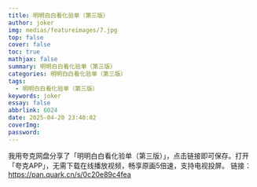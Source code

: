 ```yaml
---
title: 明明白白看化验单（第三版）
author: joker
img: medias/featureimages/7.jpg
top: false
cover: false
toc: true
mathjax: false
summary: 明明白白看化验单（第三版）
categories: 明明白白看化验单（第三版）
tags:
  - 明明白白看化验单（第三版）
keywords: joker
essay: false
abbrlink: 6024
date: 2025-04-20 23:40:02
coverImg:
password:
---
```


我用夸克网盘分享了「明明白白看化验单（第三版）」，点击链接即可保存。打开「夸克APP」，无需下载在线播放视频，畅享原画5倍速，支持电视投屏。
链接：https://pan.quark.cn/s/0c20e89c4fea
